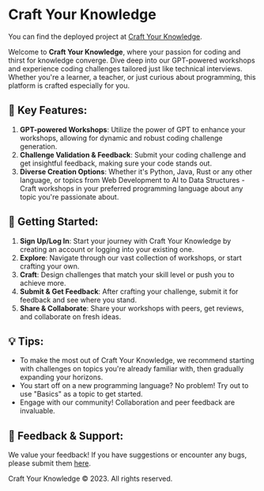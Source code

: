 # Craft Your Knowledge

You can find the deployed project at [Craft Your Knowledge](https://craftyourknowledge.com/).

Welcome to **Craft Your Knowledge**, where your passion for coding and thirst for knowledge converge. Dive deep into our GPT-powered workshops and experience coding challenges tailored just like technical interviews. Whether you're a learner, a teacher, or just curious about programming, this platform is crafted especially for you.

## 🌟 Key Features:

1. **GPT-powered Workshops**: Utilize the power of GPT to enhance your workshops, allowing for dynamic and robust coding challenge generation.
2. **Challenge Validation & Feedback**: Submit your coding challenge and get insightful feedback, making sure your code stands out.
3. **Diverse Creation Options**: Whether it's Python, Java, Rust or any other language, or topics from Web Development to AI to Data Structures - Craft workshops in your preferred programming language about any topic you're passionate about.

## 🚀 Getting Started:

1. **Sign Up/Log In**: Start your journey with Craft Your Knowledge by creating an account or logging into your existing one.
2. **Explore**: Navigate through our vast collection of workshops, or start crafting your own.
3. **Craft**: Design challenges that match your skill level or push you to achieve more.
4. **Submit & Get Feedback**: After crafting your challenge, submit it for feedback and see where you stand.
5. **Share & Collaborate**: Share your workshops with peers, get reviews, and collaborate on fresh ideas.

## 💡 Tips:

- To make the most out of Craft Your Knowledge, we recommend starting with challenges on topics you're already familiar with, then gradually expanding your horizons.
- You start off on a new programming language? No problem! Try out to use "Basics" as a topic to get started.
- Engage with our community! Collaboration and peer feedback are invaluable.

## 📝 Feedback & Support:

We value your feedback! If you have suggestions or encounter any bugs, please submit them [here](https://github.com/Satttoshi/craft-your-knowledge/issues).

Craft Your Knowledge © 2023. All rights reserved.
